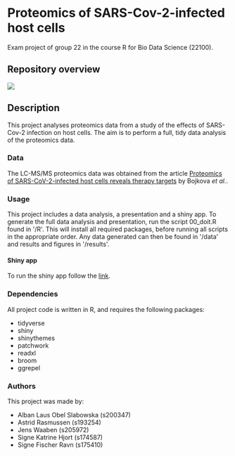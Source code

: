 # Proteomics of SARS-Cov-2-infected host cells
Exam project of group 22 in the course R for Bio Data Science (22100).

## Repository overview
![]("/cloud/project/results/flowchart.png")

## Description
This project analyses proteomics data from a study of the effects of SARS-Cov-2 infection on host cells. The aim is to perform a full, tidy data analysis of the proteomics data.

### Data
The LC-MS/MS proteomics data was obtained from the article [Proteomics of SARS-CoV-2-infected host cells reveals therapy targets](https://www.nature.com/articles/s41586-020-2332-7?fbclid=IwAR3HEcdWjX3-4zTxGjXoiOtb2ol6iBMM6zt4uZ-ycECLEuu31KNJT_5uqaQ) by Bojkova *et al.*.

### Usage
This project includes a data analysis, a presentation and a shiny app. To generate the full data analysis and presentation, run the script 00_doit.R found in '/R'. This will install all required packages, before running all scripts in the appropriate order. Any data generated can then be found in '/data' and results and figures in '/results'.

#### Shiny app
To run the shiny app follow the [link](https://signe-hjort.shinyapps.io/shiny/).

### Dependencies
All project code is written in R, and requires the following packages:  
* tidyverse  
* shiny  
* shinythemes  
* patchwork  
* readxl  
* broom  
* ggrepel  

### Authors
This project was made by:  
* Alban Laus Obel Slabowska (s200347)  
* Astrid Rasmussen (s193254)  
* Jens Waaben (s205972)  
* Signe Katrine Hjort (s174587)  
* Signe Fischer Ravn (s175410)
